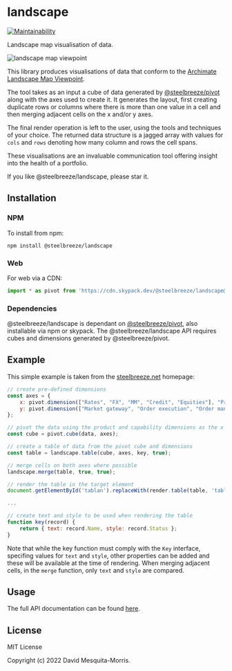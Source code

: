 # landscape
[![Maintainability](https://api.codeclimate.com/v1/badges/1106fd03a5f0df4cf80f/maintainability)](https://codeclimate.com/github/steelbreeze/landscape/maintainability)

Landscape map visualisation of data.

![landscape map viewpoint](https://steelbreeze.net/landscape/images/landscape-map.png)

This library produces visualisations of data that conform to the [Archimate Landscape Map Viewpoint](https://pubs.opengroup.org/architecture/archimate2-doc/chap08.html#_Toc371945248).

The tool takes as an input a cube of data generated by [@steelbreeze/pivot](https://github.com/steelbreeze/pivot) along with the axes used to create it. It generates the layout, first creating duplicate rows or columns where there is more than one value in a cell and then merging adjacent cells on the x and/or y axes. 

The final render operation is left to the user, using the tools and techniques of your choice. The returned data structure is a jagged array with values for `cols` and `rows` denoting how many column and rows the cell spans.

These visualisations are an invaluable communication tool offering insight into the health of a portfolio.

If you like @steelbreeze/landscape, please star it.
## Installation
### NPM
To install from npm:
```
npm install @steelbreeze/landscape
```
### Web
For web via a CDN:
```javascript
import * as pivot from 'https://cdn.skypack.dev/@steelbreeze/landscape@3.2?min';
```
### Dependencies
@steelbreeze/landscape is dependant on [@steelbreeze/pivot](https://github.com/steelbreeze/pivot), also installable via npm or skypack.
The @steelbreeze/landscape API requires cubes and dimensions generated by @steelbreeze/pivot.

## Example
This simple example is taken from the [steelbreeze.net](https://steelbreeze.net) homepage:
```javascript
// create pre-defined dimensions
const axes = {
	x: pivot.dimension(["Rates", "FX", "MM", "Credit", "Equities"], "Product"),
	y: pivot.dimension(["Market gateway", "Order execution", "Order management", "Confirmations"], "Capability")
};

// pivot the data using the product and capability dimensions as the x and y axes respectively
const cube = pivot.cube(data, axes);

// create a table of data from the pivot cube and dimensions
const table = landscape.table(cube, axes, key, true);

// merge cells on both axes where possible
landscape.merge(table, true, true);

// render the table in the target element
document.getElementById('tablan').replaceWith(render.table(table, 'tablan', 'landscape'));

...

// create text and style to be used when rendering the table
function key(record) {
	return { text: record.Name, style: record.Status };
}
```
Note that while the key function must comply with the `Key` interface, specifing values for `text` and `style`, other properties can be  added and these will be available at the time of rendering. When merging adjacent cells, in the `merge` function, only `text` and `style` are compared.

## Usage
The full API documentation can be found [here](https://steelbreeze.net/landscape/api/v3/).

## License
MIT License

Copyright (c) 2022 David Mesquita-Morris.
